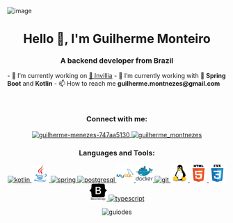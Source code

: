 ![image](https://user-images.githubusercontent.com/77496624/157481364-f0a25a86-f0bd-46d2-9747-d345a93e6905.png) <h1 align="center">Hello 👋, I'm Guilherme Monteiro</h1>
<h3 align="center">A backend developer from Brazil</h3> - 🔭 I’m currently working on <a href="https://invillia.com/global-growth-framework/">🚀 Invillia</a> - 🌱 I’m currently working with 🍃 <b>Spring Boot</b> and <b>Kotlin</b> - 📫 How to reach me <strong>guilherme.montnezes@gmail.com</strong> <br>
<br>
<br>
<h3 align="center">Connect with me:</h3>
<p align="center">
  <a href="https://linkedin.com/in/guilherme-menezes-747aa5130" target="blank">
    <img align="center" src="https://raw.githubusercontent.com/rahuldkjain/github-profile-readme-generator/master/src/images/icons/Social/linked-in-alt.svg" alt="guilherme-menezes-747aa5130" height="30" width="40" />
  </a>
  <a href="https://instagram.com/guilherme_montnezes" target="blank">
    <img align="center" src="https://raw.githubusercontent.com/rahuldkjain/github-profile-readme-generator/master/src/images/icons/Social/instagram.svg" alt="guilherme_montnezes" height="30" width="40" />
  </a>
</p>
<h3 align="center">Languages and Tools:</h3>
<p align="center">
  <a href="https://kotlinlang.org" target="_blank" rel="noreferrer">
    <img src="https://seeklogo.com/images/K/kotlin-logo-30C1970B05-seeklogo.com.png" alt="kotlin" width="40" height="40" />
  </a>
  <a href="https://www.java.com" target="_blank" rel="noreferrer">
    <img src="https://raw.githubusercontent.com/devicons/devicon/master/icons/java/java-original.svg" alt="java" width="40" height="40" />
  </a>
  <a href="https://spring.io/" target="_blank" rel="noreferrer">
    <img src="https://www.vectorlogo.zone/logos/springio/springio-icon.svg" alt="spring" width="40" height="40" />
  </a>
  <a href="https://www.postgresql.org" target="_blank" rel="noreferrer">
    <img src="https://www.vectorlogo.zone/logos/postgresql/postgresql-vertical.svg" alt="postgresql" width="40" height="40" />
  </a>
  <a href="https://www.mysql.com/" target="_blank" rel="noreferrer">
    <img src="https://raw.githubusercontent.com/devicons/devicon/master/icons/mysql/mysql-original-wordmark.svg" alt="mysql" width="40" height="40" />
  </a>
  <a href="https://www.docker.com/" target="_blank" rel="noreferrer">
    <img src="https://raw.githubusercontent.com/devicons/devicon/master/icons/docker/docker-original-wordmark.svg" alt="docker" width="40" height="40" />
  </a>
  <a href="https://git-scm.com/" target="_blank" rel="noreferrer">
    <img src="https://www.vectorlogo.zone/logos/git-scm/git-scm-icon.svg" alt="git" width="40" height="40" />
  </a>
  <a href="https://www.linux.org/" target="_blank" rel="noreferrer">
    <img src="https://raw.githubusercontent.com/devicons/devicon/master/icons/linux/linux-original.svg" alt="linux" width="40" height="40" />
  </a>
  <a href="https://www.w3.org/html/" target="_blank" rel="noreferrer">
    <img src="https://raw.githubusercontent.com/devicons/devicon/master/icons/html5/html5-original-wordmark.svg" alt="html5" width="40" height="40" />
  </a>
  <a href="https://www.w3schools.com/css/" target="_blank" rel="noreferrer">
    <img src="https://raw.githubusercontent.com/devicons/devicon/master/icons/css3/css3-original-wordmark.svg" alt="css3" width="40" height="40" />
  </a>
  <a href="https://getbootstrap.com" target="_blank" rel="noreferrer">
    <img src="https://raw.githubusercontent.com/devicons/devicon/master/icons/bootstrap/bootstrap-plain-wordmark.svg" alt="bootstrap" width="40" height="40" />
  </a>
  <a href="https://www.typescriptlang.org" target="_blank" rel="noreferrer">
    <img src="https://cdn.worldvectorlogo.com/logos/typescript.svg" alt="typescript" width="40" height="40" />
  </a>
</p>
<p align="center">
  <img height="200em" src="https://github-readme-stats.vercel.app/api/top-langs/?username=GuiOdes&layout=compact&langs_count=7&theme=dark" alt="guiodes" />
  </div>
</p>
</p>
